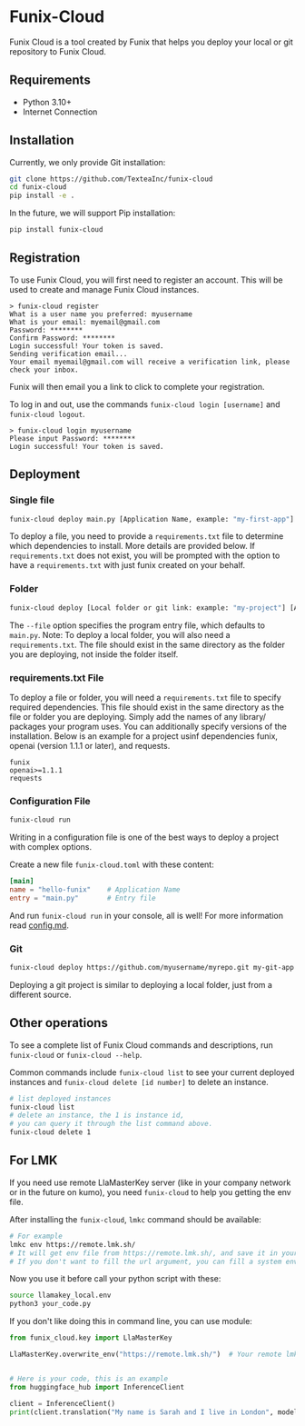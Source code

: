 # Funix-Cloud

Funix Cloud is a tool created by Funix that helps you deploy your local or git repository to Funix Cloud.

## Requirements

- Python 3.10+
- Internet Connection

## Installation

Currently, we only provide Git installation:

```bash
git clone https://github.com/TexteaInc/funix-cloud
cd funix-cloud
pip install -e .
```

In the future, we will support Pip installation:

```bash
pip install funix-cloud
```

## Registration

To use Funix Cloud, you will first need to register an account. This will be used to create and manage Funix Cloud instances. 
```plaintext
> funix-cloud register
What is a user name you preferred: myusername
What is your email: myemail@gmail.com
Password: ********
Confirm Password: ********
Login successful! Your token is saved.
Sending verification email...
Your email myemail@gmail.com will receive a verification link, please check your inbox.
```

Funix will then email you a link to click to complete your registration. 

To log in and out, use the commands `funix-cloud login [username]` and `funix-cloud logout`.
```plaintext
> funix-cloud login myusername
Please input Password: ********
Login successful! Your token is saved.
```
## Deployment

### Single file

```bash
funix-cloud deploy main.py [Application Name, example: "my-first-app"]
```

To deploy a file, you need to provide a `requirements.txt` file to determine which dependencies to install. More details are provided below. If `requirements.txt` does not exist, you will be prompted with the option to have a `requirements.txt` with just funix created on your behalf.

### Folder

```bash
funix-cloud deploy [Local folder or git link: example: "my-project"] [Application Name, example: "my-first-app"] --file main.py
```

The `--file` option specifies the program entry file, which defaults to `main.py`. Note: To deploy a local folder, you will also need a `requirements.txt`. The file should exist in the same directory as the folder you are deploying, not inside the folder itself. 

### requirements.txt File

To deploy a file or folder, you will need a `requirements.txt` file to specify required dependencies. This file should exist in the same directory as the file or folder you are deploying. Simply add the names of any library/ packages your program uses. You can additionally specify versions of the installation. Below is an example for a project usinf dependencies funix, openai (version 1.1.1 or later), and requests.  

```plaintext
funix
openai>=1.1.1
requests
```

### Configuration File

```bash
funix-cloud run
```

Writing in a configuration file is one of the best ways to deploy a project with complex options.

Create a new file `funix-cloud.toml` with these content:

```toml
[main]
name = "hello-funix"    # Application Name
entry = "main.py"       # Entry file
```

And run `funix-cloud run` in your console, all is well! For more information read [config.md](config.md).

### Git

```bash
funix-cloud deploy https://github.com/myusername/myrepo.git my-git-app --file main.py
```

Deploying a git project is similar to deploying a local folder, just from a different source.

## Other operations
To see a complete list of Funix Cloud commands and descriptions, run `funix-cloud` or `funix-cloud --help`. 

Common commands include `funix-cloud list` to see your current deployed instances and `funix-cloud delete [id number]` to delete an instance.

```bash
# list deployed instances
funix-cloud list
# delete an instance, the 1 is instance id,
# you can query it through the list command above.
funix-cloud delete 1
```

## For LMK

If you need use remote LlaMasterKey server (like in your company network or in the future on kumo), you need `funix-cloud` to help you getting the env file.

After installing the `funix-cloud`, `lmkc` command should be available:

```bash
# For example
lmkc env https://remote.lmk.sh/
# It will get env file from https://remote.lmk.sh/, and save it in your current folder with name `llamakey_local.env`.
# If you don't want to fill the url argument, you can fill a system env called `BASE_URL` with remote lmk server.
```

Now you use it before call your python script with these:

```bash
source llamakey_local.env
python3 your_code.py
```

If you don't like doing this in command line, you can use module:

```python
from funix_cloud.key import LlaMasterKey

LlaMasterKey.overwrite_env("https://remote.lmk.sh/")  # Your remote lmk server


# Here is your code, this is an example
from huggingface_hub import InferenceClient

client = InferenceClient()
print(client.translation("My name is Sarah and I live in London", model="t5-small"))
```

